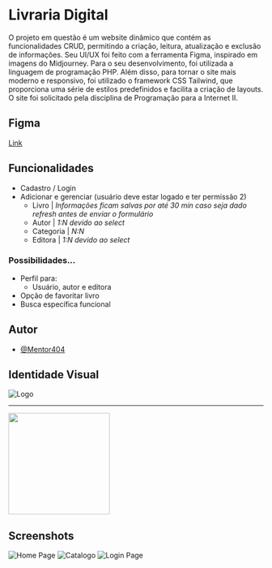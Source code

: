 # Livraria Digital

O projeto em questão é um website dinâmico que contém as funcionalidades CRUD, permitindo a criação, leitura,
atualização e exclusão de informações. Seu UI/UX foi feito com a ferramenta Figma, inspirado em imagens do Midjourney.
Para o seu desenvolvimento, foi utilizada a linguagem de programação PHP. Além disso, para tornar o site mais moderno e
responsivo, foi utilizado o framework CSS Tailwind, que proporciona uma série de estilos predefinidos e facilita
a criação de layouts. O site foi solicitado pela disciplina de Programação para a Internet II.

## Figma

[Link](https://www.figma.com/file/uWaASufOA4FVuqzQHQHgJ9/Library---23?node-id=0%3A1&t=9IqUJTAG0oagAuGz-1)

## Funcionalidades

- Cadastro / Login
- Adicionar e gerenciar (usuário deve estar logado e ter permissão 2)
    - Livro | _Informações ficam salvas por até 30 min caso seja dado refresh antes de enviar o formulário_
    - Autor | _1:N devido ao select_
    - Categoria | _N:N_
    - Editora | _1:N devido ao select_

### Possibilidades...

- Perfil para:
    - Usuário, autor e editora
- Opção de favoritar livro
- Busca específica funcional

## Autor

- [@Mentor404](https://www.github.com/Mentor404)

## Identidade Visual

![Logo](https://i.ibb.co/Sy0bk3L/LOGO.png)
- - -
<img src="https://i.ibb.co/6XjdPqT/logo-minimal-png.png" width="200" />

## Screenshots

![Home Page](https://i.ibb.co/88mLf7q/home.png)
![Catalogo](https://i.ibb.co/PggnwFy/catalogo.png)
![Login Page](https://i.ibb.co/YB1SJzf/login.png)
